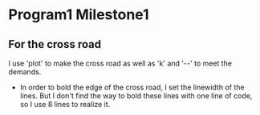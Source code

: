 Program1 Milestone1
===================

For the cross road
------------------
I use 'plot' to make the cross road as well as 'k' and '--' to meet the demands.
* In order to bold the edge of the cross road, I set the linewidth of the lines. But I don't find the way to bold these lines with one line of code, so I use 8 lines to realize it. 
